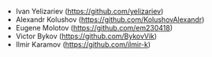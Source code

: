 - Ivan Yelizariev (https://github.com/yelizariev)
- Alexandr Kolushov (https://github.com/KolushovAlexandr)
- Eugene Molotov (https://github.com/em230418)
- Victor Bykov (https://github.com/BykovVik)
- Ilmir Karamov (https://github.com/ilmir-k)
